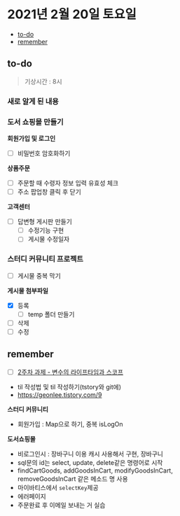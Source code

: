 # 2021년 2월 20일 토요일

- [to-do](#to-do)
- [remember](#remember)

## to-do

> 기상시간 : 8시

### 새로 알게 된 내용

### 도서 쇼핑몰 만들기

**회원가입 및 로그인**

- [ ] 비밀번호 암호화하기

**상품주문**

- [ ] 주문할 때 수령자 정보 입력 유효성 체크
- [ ] 주소 팝업창 클릭 후 닫기

**고객센터**

- [ ] 답변형 게시판 만들기
  - [ ] 수정기능 구현
  - [ ] 게시물 수정일자

### 스터디 커뮤니티 프로젝트

- [ ] 게시물 중복 막기

**게시물 첨부파일**

- [x] 등록
  - [ ] temp 폴더 만들기
- [ ] 삭제
- [ ] 수정

## remember

- [ ] [2주차 과제 - 변수의 라이프타임과 스코프](https://github.com/kimmy100b/TIL/blob/master/Java/live-study/week-2.md)
- til 작성법 및 til 작성하기(tstory와 git에)
- <https://geonlee.tistory.com/9>

**스터디 커뮤니티**

- 회원가입 : Map으로 하기, 중복 isLogOn

**도서쇼핑몰**

- 비로그인시 : 장바구니 이용 캐시 사용해서 구현, 장바구니
- sql문의 id는 select, update, delete같은 명령어로 시작
- findCartGoods, addGoodsInCart, modifyGoodsInCart, removeGoodsInCart 같은 메소드 명 사용
- 마이바티스에서 `selectKey`제공
- 에러페이지
- 주문완료 후 이메일 보내는 거 실습
